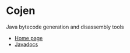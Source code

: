 Cojen
=====

Java bytecode generation and disassembly tools

* [Home page](http://cojen.sourceforge.net/)
* [Javadocs](http://cojen.github.com/Cojen/javadoc/overview-summary.html)